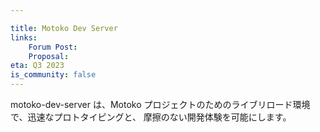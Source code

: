 ```yaml
---

title: Motoko Dev Server
links:
    Forum Post:
    Proposal:
eta: Q3 2023
is_community: false
---
```

motoko-dev-server は、Motoko プロジェクトのためのライブリロード環境で、迅速なプロトタイピングと、
摩擦のない開発体験を可能にします。

<!---

The motoko-dev-server is a live-reload environment for Motoko projects that allows for rapid prototyping and a
friction-free development experience. 

-->
